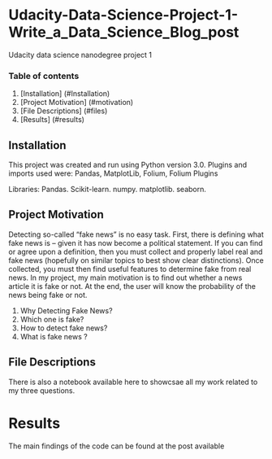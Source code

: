 # Udacity-Data-Science-Project-1-Write_a_Data_Science_Blog_post
Udacity data science nanodegree project 1

### Table of contents
1. [Installation] (#Installation)
2. [Project Motivation] (#motivation)
3. [File Descriptions] (#files)
4. [Results] (#results)


## Installation <a name="installation"></a>

This project was created and run using Python version 3.0.
Plugins and imports used were: Pandas, MatplotLib, Folium, Folium Plugins

Libraries:
Pandas.
Scikit-learn.
numpy.
matplotlib.
seaborn.


## Project Motivation<a name="motivation"></a>

Detecting so-called “fake news” is no easy task. First, there is defining what fake news is – given it has now become a political statement. If you can find or agree upon a definition, then you must collect and properly label real and fake news (hopefully on similar topics to best show clear distinctions). Once collected, you must then find useful features to determine fake from real news.
In my project, my main motivation is to find out whether a news article it is fake or not. At the end, the user will know the probability of the news being fake or not.
1. Why Detecting Fake News?
2. Which one is fake?
3. How to detect fake news?
4. What is fake news ?


## File Descriptions <a name="files"></a>

There is also a notebook available here to showcsae all my work related to my three questions.

# Results<a name="results"></a>

The main findings of the code can be found at the post available




